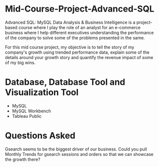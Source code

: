 # Mid-Course-Project-Advanced-SQL
Advanced SQL: MySQL Data Analysis & Business Intelligence is a project-based course where I play the role of an analyst for an e-commerce business where I help different executives understanding the performance of the company to solve some of the problems presented in the same. 

For this mid course project, my objective is to tell the story of my company's growth using trended performance data, explain some of the details around your growth story and quantify the revenue impact of some of my big wins.

# Database, Database Tool and Visualization Tool
- MySQL
- MySQL Workbench
- Tableau Public

# Questions Asked
Gsearch seems to be the biggest driver of our business. Could you pull Monthly Trends for gsearch sessions and orders so that we can showcase the growth there?
